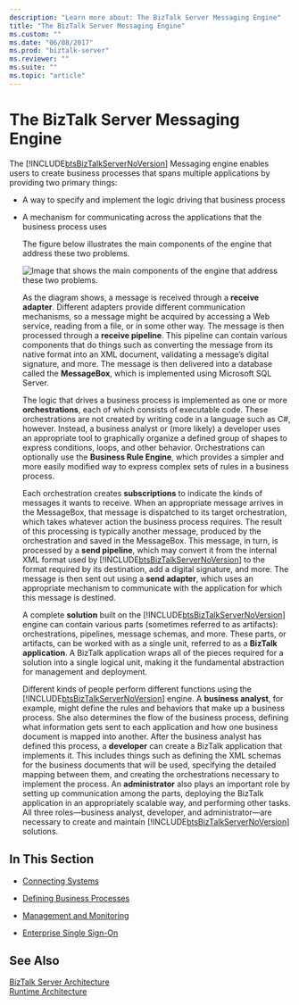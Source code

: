 ```yaml
---
description: "Learn more about: The BizTalk Server Messaging Engine"
title: "The BizTalk Server Messaging Engine"
ms.custom: ""
ms.date: "06/08/2017"
ms.prod: "biztalk-server"
ms.reviewer: ""
ms.suite: ""
ms.topic: "article"
---
```

# The BizTalk Server Messaging Engine
The [!INCLUDE[btsBizTalkServerNoVersion](../includes/btsbiztalkservernoversion-md.md)] Messaging engine enables users to create business processes that spans multiple applications by providing two primary things:  
  
- A way to specify and implement the logic driving that business process  
  
- A mechanism for communicating across the applications that the business process uses  
  
  The figure below illustrates the main components of the engine that address these two problems.  
  
  ![Image that shows the main components of the engine that address these two problems.](../core/media/understandingbts-04-engine4.gif "UnderstandingBTS_04_Engine4")  
  
  As the diagram shows, a message is received through a **receive adapter**. Different adapters provide different communication mechanisms, so a message might be acquired by accessing a Web service, reading from a file, or in some other way. The message is then processed through a **receive pipeline**. This pipeline can contain various components that do things such as converting the message from its native format into an XML document, validating a message’s digital signature, and more. The message is then delivered into a database called the **MessageBox**, which is implemented using Microsoft SQL Server.  
  
  The logic that drives a business process is implemented as one or more **orchestrations**, each of which consists of executable code. These orchestrations are not created by writing code in a language such as C#, however. Instead, a business analyst or (more likely) a developer uses an appropriate tool to graphically organize a defined group of shapes to express conditions, loops, and other behavior. Orchestrations can optionally use the **Business Rule Engine**, which provides a simpler and more easily modified way to express complex sets of rules in a business process.  
  
  Each orchestration creates **subscriptions** to indicate the kinds of messages it wants to receive. When an appropriate message arrives in the MessageBox, that message is dispatched to its target orchestration, which takes whatever action the business process requires. The result of this processing is typically another message, produced by the orchestration and saved in the MessageBox. This message, in turn, is processed by a **send pipeline**, which may convert it from the internal XML format used by [!INCLUDE[btsBizTalkServerNoVersion](../includes/btsbiztalkservernoversion-md.md)] to the format required by its destination, add a digital signature, and more. The message is then sent out using a **send adapter**, which uses an appropriate mechanism to communicate with the application for which this message is destined.  
  
  A complete **solution** built on the [!INCLUDE[btsBizTalkServerNoVersion](../includes/btsbiztalkservernoversion-md.md)] engine can contain various parts (sometimes referred to as artifacts): orchestrations, pipelines, message schemas, and more. These parts, or artifacts, can be worked with as a single unit, referred to as a **BizTalk application**. A BizTalk application wraps all of the pieces required for a solution into a single logical unit, making it the fundamental abstraction for management and deployment.  
  
  Different kinds of people perform different functions using the [!INCLUDE[btsBizTalkServerNoVersion](../includes/btsbiztalkservernoversion-md.md)] engine. A **business analyst**, for example, might define the rules and behaviors that make up a business process. She also determines the flow of the business process, defining what information gets sent to each application and how one business document is mapped into another. After the business analyst has defined this process, a **developer** can create a BizTalk application that implements it. This includes things such as defining the XML schemas for the business documents that will be used, specifying the detailed mapping between them, and creating the orchestrations necessary to implement the process. An **administrator** also plays an important role by setting up communication among the parts, deploying the BizTalk application in an appropriately scalable way, and performing other tasks. All three roles—business analyst, developer, and administrator—are necessary to create and maintain [!INCLUDE[btsBizTalkServerNoVersion](../includes/btsbiztalkservernoversion-md.md)] solutions.  
  
## In This Section  
  
-   [Connecting Systems](../core/connecting-systems.md)  
  
-   [Defining Business Processes](../core/defining-business-processes.md)  
  
-   [Management and Monitoring](../core/management-and-monitoring.md)  
  
-   [Enterprise Single Sign-On](../core/enterprise-single-sign-on-sso.md)  
  
## See Also  
 [BizTalk Server Architecture](../core/biztalk-server-architecture.md)   
 [Runtime Architecture](../core/runtime-architecture.md)
